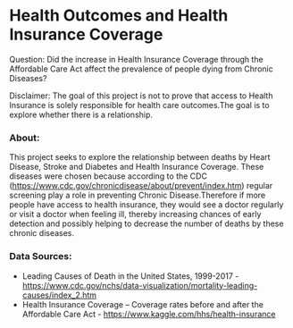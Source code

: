 # Health Outcomes and Health Insurance Coverage

Question: Did the increase in Health Insurance Coverage through the Affordable Care Act affect the prevalence of people dying from Chronic Diseases?

Disclaimer: The goal of this project is not to prove that access to Health Insurance is solely responsible for health care outcomes.The goal is to explore whether there is a relationship.

### About: 
This project seeks to explore the relationship between deaths by Heart Disease, Stroke and Diabetes and Health Insurance Coverage. These diseases were chosen because according to the CDC (https://www.cdc.gov/chronicdisease/about/prevent/index.htm) regular screening play a role in preventing Chronic Disease.Therefore if more people have access to health insurance, they would see a doctor regularly or visit a doctor when feeling ill, thereby increasing chances of early detection and possibly helping to decrease the number of deaths by these chronic diseases.

### Data Sources:

* Leading Causes of Death in the United States, 1999-2017 - https://www.cdc.gov/nchs/data-visualization/mortality-leading-causes/index_2.htm
* Health Insurance Coverage – Coverage rates before and after the Affordable Care Act - https://www.kaggle.com/hhs/health-insurance
